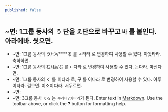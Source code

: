 ```yaml
---
published: false
---
```

##  ~면: 1그룹 동사의 `う` 단을 `え`단으로 바꾸고  `바` 를 붙인다. 아라에바. 씻으면.
- ~면: 1그룹 동사의 う/つ/****る 를 ㅅ타라 로 변경하여 사용할 수 있다. 아왓타라. 축하하면.
- ~면: 1그룹 동사의 む/ね/ぶ 를 ㄴ다라 로 변경하여 사용할 수 있다. 논다라. 마신다면.
- ~면: 1그룹 동사의 く 를 이타라 로, 구 를 이다라 로 변경하여 사용할 수 있다. 아루이타라. 걸으면. 이소이다라. 서두르면.
- ~면:
- ~면: 3그룹 동사 `くる` 는 `쿠레바/키타라`가 된다.
Enter text in [Markdown](http://daringfireball.net/projects/markdown/). Use the toolbar above, or click the **?** button for formatting help.
